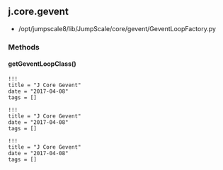 <!-- toc -->
## j.core.gevent

- /opt/jumpscale8/lib/JumpScale/core/gevent/GeventLoopFactory.py

### Methods

#### getGeventLoopClass() 


```
!!!
title = "J Core Gevent"
date = "2017-04-08"
tags = []
```

```
!!!
title = "J Core Gevent"
date = "2017-04-08"
tags = []
```

```
!!!
title = "J Core Gevent"
date = "2017-04-08"
tags = []
```
